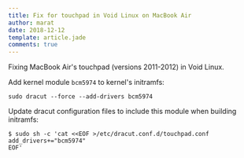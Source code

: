 ```yaml
---
title: Fix for touchpad in Void Linux on MacBook Air
author: marat
date: 2018-12-12
template: article.jade
comments: true
---
```


Fixing MacBook Air's touchpad (versions 2011-2012) in Void Linux.

<span class="more"></span>

Add kernel module `bcm5974` to kernel's initramfs:
```
sudo dracut --force --add-drivers bcm5974
```

Update dracut configuration files to include this module when building initramfs:
``` shell
$ sudo sh -c 'cat <<EOF >/etc/dracut.conf.d/touchpad.conf
add_drivers+="bcm5974"
EOF'
```
